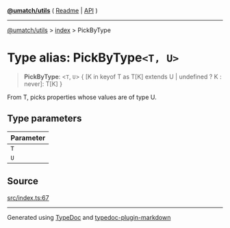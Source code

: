 [**@umatch/utils**](../../README.md) ( [Readme](../../README.md) \| [API](../../API.md) )

---

[@umatch/utils](../../API.md) > [index](../README.md) > PickByType

# Type alias: PickByType`<T, U>`

> **PickByType**: \<`T`, `U`\> \{ [K in keyof T as T[K] extends U \| undefined ? K : never]: T[K] }

From T, picks properties whose values are of type U.

## Type parameters

| Parameter |
| :-------- |
| `T`       |
| `U`       |

## Source

[src/index.ts:67](https://github.com/umatch-oficial/utils/blob/51f6213/src/index.ts#L67)

---

Generated using [TypeDoc](https://typedoc.org/) and [typedoc-plugin-markdown](https://www.npmjs.com/package/typedoc-plugin-markdown)
